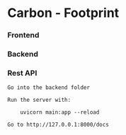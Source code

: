 # Carbon - Footprint



### Frontend


### Backend

### Rest API


```
Go into the backend folder

Run the server with:
    
    uvicorn main:app --reload

Go to http://127.0.0.1:8000/docs
```